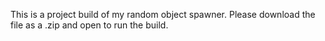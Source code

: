 This is a project build of my random object spawner. Please download the file as a .zip and open to run the build.

